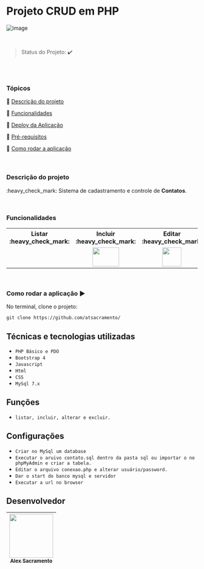 <h1>Projeto CRUD em PHP</h1> 

![image](https://user-images.githubusercontent.com/3989232/145018620-06dbfdf0-227b-4226-a3b6-dc5a653eca8a.png)

<br>

> Status do Projeto: :heavy_check_mark:
<br>
<br>

### Tópicos 

:small_blue_diamond: [Descrição do projeto](#descrição-do-projeto)

:small_blue_diamond: [Funcionalidades](#funcionalidades)

:small_blue_diamond: [Deploy da Aplicação](#deploy-da-aplicação-dash)

:small_blue_diamond: [Pré-requisitos](#pré-requisitos)

:small_blue_diamond: [Como rodar a aplicação](#como-rodar-a-aplicação-arrow_forward)
<br>
<br>
<br>

### Descrição do projeto 

<p align="justify">
:heavy_check_mark: Sistema de cadastramento e controle de  <b>Contatos</b>.
</p>
<br>

### Funcionalidades
<table border=0 width="400px">
 <tr>
  <th>Listar :heavy_check_mark:</th>
  <th>Incluir :heavy_check_mark:</th>
  <th>Editar :heavy_check_mark:</th>
  <th>Excluir :heavy_check_mark:</th>
  <th>Pesquisar :heavy_check_mark:</th>
 </tr>
 <tr>
  <td></td>
  <td style="text-align: center"><img src="https://user-images.githubusercontent.com/3989232/145018930-2e069166-c542-4889-849d-8a1dd87d0ef2.png" width=70 height=50></td>
  <td style="text-align: center"><img src="https://user-images.githubusercontent.com/3989232/145019056-8461d63c-06ad-4d33-956e-9c63b60ba54a.png" width=50 height=50></td>
  <td style="text-align: center"><img src="https://user-images.githubusercontent.com/3989232/145019103-6b58e6cc-7480-418d-ac19-870ee8fcc576.png" width=50 height=50></td>
  <td style="text-align: center"><img src="https://user-images.githubusercontent.com/3989232/145019156-78148e28-7edb-4694-aa86-1563675cafe5.png" width=50 height=50></td>
 </tr>
</table>
<br>

### Como rodar a aplicação :arrow_forward:

No terminal, clone o projeto: 

```
git clone https://github.com/atsacramento/
```


## Técnicas e tecnologias utilizadas
- `PHP Básico e PDO`
- `Bootstrap 4`
- `Javascript`
- `Html`
- `CSS`
- `MySql 7.x`

## Funções
- `listar, incluir, alterar e excluir.`

## Configurações
- `Criar no MySql um database`
- `Executar o aruivo contato.sql dentro da pasta sql ou importar o no phpMyAdmin e criar a tabela.`
- `Editar o arquivo conexao.php e alterar usuário/password.`
- `Dar o start do banco mysql e servidor`
- `Executar a url no browser`

## Desenvolvedor

| [<img src="https://avatars.githubusercontent.com/atsacramento" width=115><br><sub>Alex Sacramento</sub>](https://github.com/atsacramento) |
| :---: |
